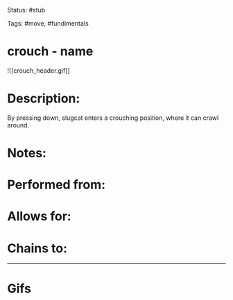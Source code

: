 Status: #stub

Tags: #move, #fundimentals

# crouch - name
![[crouch_header.gif]]
# Description:
By pressing down, slugcat enters a crouching position, where it can crawl around.

# Notes:


# Performed from:


# Allows for:


# Chains to:


___
# Gifs
